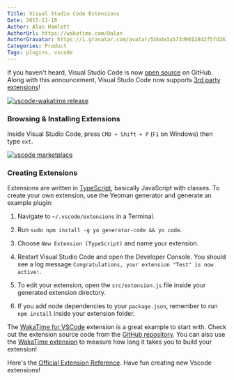 ```yaml
---
Title: Visual Studio Code Extensions
Date: 2015-11-18
Author: Alan Hamlett
AuthorUrl: https://wakatime.com/@alan
AuthorGravatar: https://1.gravatar.com/avatar/5bbde3a573d9012842f5fd261caa0bfe
Categories: Product
Tags: plugins, vscode
---
```


If you haven't heard, Visual Studio Code is now [open source](https://github.com/Microsoft/vscode) on GitHub.
Along with this announcement, Visual Studo Code now supports [3rd party extensions](https://marketplace.visualstudio.com/#VSCode)!

<a href="https://wakatime.com/help/plugins/vscode"><img src="https://wakatime.com/static/img/vscode-wakatime-release.png" alt="vscode-wakatime release" class="img-responsive" /></a>

### Browsing & Installing Extensions

Inside Visual Studio Code, press `CMD + Shift + P` (`F1` on Windows) then type `ext`.

<a href="https://marketplace.visualstudio.com/#VSCode"><img src="https://raw.githubusercontent.com/wakatime/vscode-wakatime/master/images/type-install.png" alt="vscode marketplace" class="img-responsive" /></a>

### Creating Extensions

Extensions are written in [TypeScript](https://en.wikipedia.org/wiki/TypeScript), basically JavaScript with classes.
To create your own extension, use the Yeoman generator and generate an example plugin:

1. Navigate to `~/.vscode/extensions` in a Terminal.

2. Run `sudo npm install -g yo generator-code && yo code`.

3. Choose `New Extension (TypeScript)` and name your extension.

4. Restart Visual Studio Code and open the Developer Console. You should see a log message `Congratulations, your extension "Test" is now active!`.

5. To edit your extension, open the `src/extension.js` file inside your generated extension directory.

6. If you add node dependencies to your `package.json`, remember to run `npm install` inside your extension folder.

The [WakaTime for VSCode](https://marketplace.visualstudio.com/items/WakaTime.vscode-wakatime) extension is a great example to start with.
Check out the extension source code from the [GitHub repository](https://github.com/wakatime/vscode-wakatime).
You can also use the [WakaTime extension](https://marketplace.visualstudio.com/items/WakaTime.vscode-wakatime) to measure how long it takes you to build your extension!

Here's the [Official Extension Reference](https://code.visualstudio.com/docs/extensionAPI/overview). Have fun creating new Vscode extensions!
